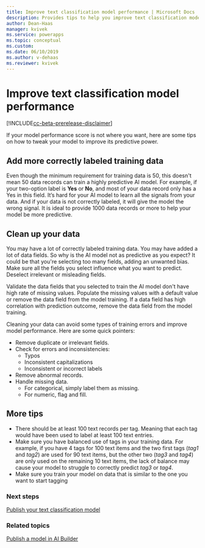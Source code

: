 ```yaml
---
title: Improve text classification model performance | Microsoft Docs
description: Provides tips to help you improve text classification model performance in AI Builder.
author: Dean-Haas
manager: kvivek
ms.service: powerapps
ms.topic: conceptual
ms.custom: 
ms.date: 06/10/2019
ms.author: v-dehaas
ms.reviewer: kvivek
---
```


# Improve text classification model performance

[!INCLUDE[cc-beta-prerelease-disclaimer](./includes/cc-beta-prerelease-disclaimer.md)]

If your model performance score is not where you want, here are some tips on how to tweak your model to improve its predictive power.

## Add more correctly labeled training data
Even though the minimum requirement for training data is 50, this doesn't mean 50 data records can train a highly predictive AI model. For example, if your two-option label is **Yes** or **No**, and most of your data record only has a Yes in this field. It’s hard for your AI model to learn all the signals from your data. And if your data is not correctly labeled, it will give the model the wrong signal. It is ideal to provide 1000 data records or more to help your model be more predictive.

## Clean up your data
You may have a lot of correctly labeled training data. You may have added a lot of data fields. So why is the AI model not as predictive as you expect? It could be that you're selecting too many fields, adding an unwanted bias. Make sure all the fields you select influence what you want to predict. Deselect irrelevant or misleading fields.

Validate the data fields that you selected to train the AI model don't have high rate of missing values. Populate the missing values with a default value or remove the data field from the model training. If a data field has high correlation with prediction outcome, remove the data field from the model training.

Cleaning your data can avoid some types of training errors and improve model performance. Here are some quick pointers:
- Remove duplicate or irrelevant fields.
- Check for errors and inconsistencies:
    - Typos
    - Inconsistent capitalizations
    - Inconsistent or incorrect labels
- Remove abnormal records.
- Handle missing data.
    - For categorical, simply label them as missing.
    - For numeric, flag and fill.
## More tips
- There should be at least 100 text records per tag. Meaning that each tag would have been used to label at least 100 text entries.
- Make sure you have balanced use of tags in your training data. For example, if you have 4 tags for 100 text items and the two first tags (*tag1* and *tag2*) are used for 90 text items, but the other two (*tag3* and *tag4*) are only used on the remaining 10 text items, the lack of balance may cause your model to struggle to correctly predict *tag3* or *tag4*.
- Make sure you train your model on data that is similar to the one you want to start tagging

### Next steps
[Publish your text classification model](publish-text-classification-model.md) 

### Related topics
[Publish a model in AI Builder](publish-model-ai-builder.md)

